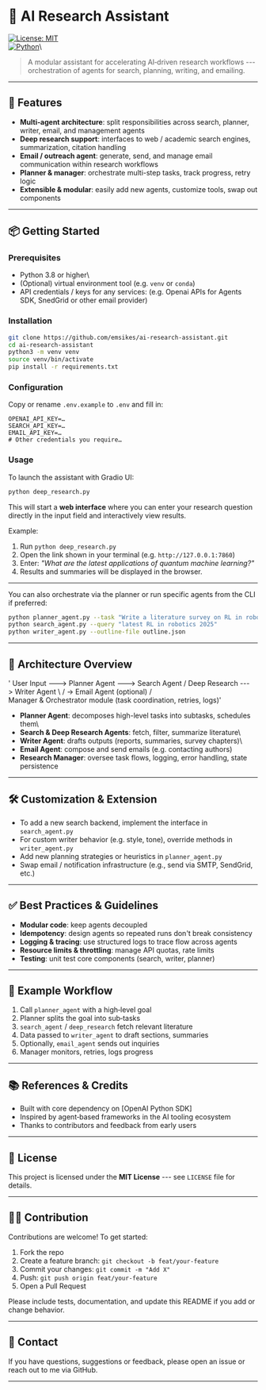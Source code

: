 # 🤖 AI Research Assistant

[![License: MIT](https://img.shields.io/badge/License-MIT-green.svg)](LICENSE)\
[![Python](https://img.shields.io/badge/python-3.8%2B-blue)](https://www.python.org/)\




> A modular assistant for accelerating AI‑driven research workflows ---
> orchestration of agents for search, planning, writing, and emailing.

------------------------------------------------------------------------

## 🚀 Features

-   **Multi‑agent architecture**: split responsibilities across search,
    planner, writer, email, and management agents
-   **Deep research support**: interfaces to web / academic search
    engines, summarization, citation handling
-   **Email / outreach agent**: generate, send, and manage email
    communication within research workflows
-   **Planner & manager**: orchestrate multi-step tasks, track progress,
    retry logic
-   **Extensible & modular**: easily add new agents, customize tools,
    swap out components

------------------------------------------------------------------------

## 📦 Getting Started

### Prerequisites

-   Python 3.8 or higher\
-   (Optional) virtual environment tool (e.g. `venv` or `conda`)
-   API credentials / keys for any services: (e.g. Openai APIs for Agents SDK,
    SnedGrid or other email provider)

### Installation

``` bash
git clone https://github.com/emsikes/ai-research-assistant.git
cd ai-research-assistant
python3 -m venv venv
source venv/bin/activate
pip install -r requirements.txt
```

### Configuration

Copy or rename `.env.example` to `.env` and fill in:

    OPENAI_API_KEY=…
    SEARCH_API_KEY=…
    EMAIL_API_KEY=…
    # Other credentials you require…

### Usage

To launch the assistant with Gradio UI:

``` bash
python deep_research.py
```

This will start a **web interface** where you can enter your research
question directly in the input field and interactively view results.

Example:

1.  Run `python deep_research.py`
2.  Open the link shown in your terminal (e.g. `http://127.0.0.1:7860`)
3.  Enter: *"What are the latest applications of quantum machine
    learning?"*
4.  Results and summaries will be displayed in the browser.

------------------------------------------------------------------------

You can also orchestrate via the planner or run specific agents from the
CLI if preferred:

``` bash
python planner_agent.py --task "Write a literature survey on RL in robotics"
python search_agent.py --query "latest RL in robotics 2025"
python writer_agent.py --outline-file outline.json
```

------------------------------------------------------------------------

## 🧱 Architecture Overview

  '  User Input ---> Planner Agent ---> Search Agent / Deep Research ---> Writer Agent
                                   \                       /
                                    → Email Agent (optional)
                                   /                       \
                    Manager & Orchestrator module (task coordination, retries, logs)'

-   **Planner Agent**: decomposes high-level tasks into subtasks,
    schedules them\
-   **Search & Deep Research Agents**: fetch, filter, summarize
    literature\
-   **Writer Agent**: drafts outputs (reports, summaries, survey
    chapters)\
-   **Email Agent**: compose and send emails (e.g. contacting authors)
-   **Research Manager**: oversee task flows, logging, error handling,
    state persistence

------------------------------------------------------------------------

## 🛠️ Customization & Extension

-   To add a new search backend, implement the interface in
    `search_agent.py`
-   For custom writer behavior (e.g. style, tone), override methods in
    `writer_agent.py`
-   Add new planning strategies or heuristics in `planner_agent.py`
-   Swap email / notification infrastructure (e.g., send via SMTP,
    SendGrid, etc.)

------------------------------------------------------------------------

## ✅ Best Practices & Guidelines

-   **Modular code**: keep agents decoupled
-   **Idempotency**: design agents so repeated runs don't break
    consistency
-   **Logging & tracing**: use structured logs to trace flow across
    agents
-   **Resource limits & throttling**: manage API quotas, rate limits
-   **Testing**: unit test core components (search, writer, planner)

------------------------------------------------------------------------

## 🧪 Example Workflow

1.  Call `planner_agent` with a high‑level goal
2.  Planner splits the goal into sub‑tasks
3.  `search_agent` / `deep_research` fetch relevant literature
4.  Data passed to `writer_agent` to draft sections, summaries
5.  Optionally, `email_agent` sends out inquiries
6.  Manager monitors, retries, logs progress

------------------------------------------------------------------------

## 📚 References & Credits

-   Built with core dependency on \[OpenAI Python SDK\]
-   Inspired by agent‑based frameworks in the AI tooling ecosystem
-   Thanks to contributors and feedback from early users

------------------------------------------------------------------------

## 📄 License

This project is licensed under the **MIT License** --- see `LICENSE`
file for details.

------------------------------------------------------------------------

## 🙋‍♂️ Contribution

Contributions are welcome! To get started:

1.  Fork the repo
2.  Create a feature branch: `git checkout -b feat/your-feature`
3.  Commit your changes: `git commit -m "Add X"`
4.  Push: `git push origin feat/your-feature`
5.  Open a Pull Request

Please include tests, documentation, and update this README if you add
or change behavior.

------------------------------------------------------------------------

## 🧷 Contact

If you have questions, suggestions or feedback, please open an issue or
reach out to me via GitHub.

------------------------------------------------------------------------
